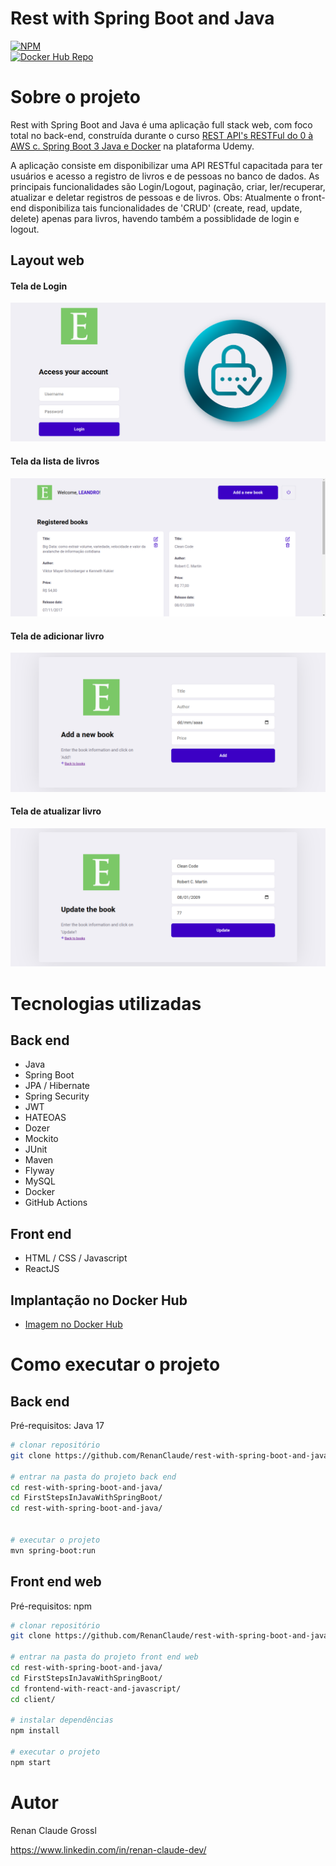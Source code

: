 # Rest with Spring Boot and Java 
[![NPM](https://img.shields.io/npm/l/react)](https://github.com/RenanClaude/rest-with-spring-boot-and-java/blob/main/LICENSE) <br/>
[![Docker Hub Repo](https://img.shields.io/docker/pulls/renanc/rest-with-spring-boot.svg)](https://hub.docker.com/repository/docker/renanc/rest-with-spring-boot)

# Sobre o projeto

Rest with Spring Boot and Java é uma aplicação full stack web, com foco total no back-end, construída durante o curso [REST API's RESTFul do 0 à AWS c. Spring Boot 3 Java e Docker](https://www.udemy.com/course/restful-apis-do-0-a-nuvem-com-springboot-e-docker/) na plataforma Udemy.

A aplicação consiste em disponibilizar uma API RESTful capacitada para ter usuários e acesso a registro de livros e de pessoas no banco de dados. As principais funcionalidades são Login/Logout, paginação, criar, ler/recuperar, atualizar e deletar registros de pessoas e de livros.
Obs: Atualmente o front-end disponibiliza tais funcionalidades de 'CRUD' (create, read, update, delete) apenas para livros, havendo também a possiblidade de login e logout.

## Layout web
#### Tela de Login
![Tela de login](https://github.com/RenanClaude/assets/blob/main/rest-spring-boot-tela-de-login.png)

#### Tela da lista de livros
![Tela da lista de livros](https://github.com/RenanClaude/assets/blob/main/rest-spring-boot-tela-de-livros.png)

#### Tela de adicionar livro
![Tela de adicionar livro](https://github.com/RenanClaude/assets/blob/main/rest-spring-boot-tela-de-adicionar-livro.png)

#### Tela de atualizar livro
![Tela de atualizar livro](https://github.com/RenanClaude/assets/blob/main/rest-spring-boot-tela-de-atualizar-livro.png)

# Tecnologias utilizadas
## Back end
- Java
- Spring Boot
- JPA / Hibernate
- Spring Security
- JWT
- HATEOAS
- Dozer
- Mockito
- JUnit
- Maven
- Flyway
- MySQL
- Docker
- GitHub Actions
## Front end
- HTML / CSS / Javascript
- ReactJS
## Implantação no Docker Hub
- [Imagem no Docker Hub](https://hub.docker.com/repository/docker/renanc/rest-with-spring-boot/general)

# Como executar o projeto

## Back end
Pré-requisitos: Java 17

```bash
# clonar repositório
git clone https://github.com/RenanClaude/rest-with-spring-boot-and-java.git

# entrar na pasta do projeto back end
cd rest-with-spring-boot-and-java/
cd FirstStepsInJavaWithSpringBoot/
cd rest-with-spring-boot-and-java/


# executar o projeto
mvn spring-boot:run

```

## Front end web
Pré-requisitos: npm

```bash
# clonar repositório
git clone https://github.com/RenanClaude/rest-with-spring-boot-and-java.git

# entrar na pasta do projeto front end web
cd rest-with-spring-boot-and-java/
cd FirstStepsInJavaWithSpringBoot/
cd frontend-with-react-and-javascript/
cd client/

# instalar dependências
npm install

# executar o projeto
npm start
```

# Autor

Renan Claude Grossl

https://www.linkedin.com/in/renan-claude-dev/
